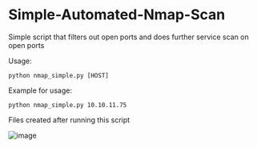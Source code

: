 # Simple-Automated-Nmap-Scan
Simple script that filters out open ports and does further service scan on open ports

Usage:

```
python nmap_simple.py [HOST]
```

Example for usage:

```
python nmap_simple.py 10.10.11.75
```

Files created after running this script

![image](https://github.com/user-attachments/assets/c980534c-6ca7-4245-b307-6bb3119a34d1)
